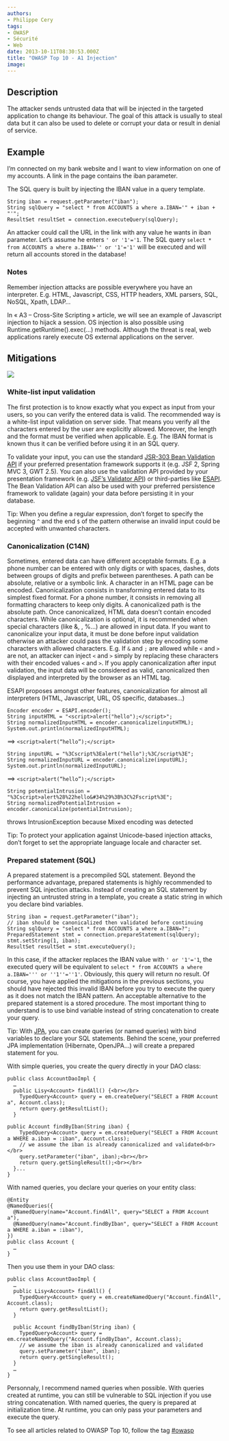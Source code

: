 ```yaml
---
authors:
- Philippe Cery
tags:
- OWASP
- Sécurité
- Web
date: 2013-10-11T08:30:53.000Z
title: "OWASP Top 10 - A1 Injection"
image: 
---
```


## Description

The attacker sends untrusted data that will be injected in the targeted application to change its behaviour. The goal of this attack is usually to steal data but it can also be used to delete or corrupt your data or result in denial of service.

## Example

I’m connected on my bank website and I want to view information on one of my accounts. A link in the page contains the iban parameter.

The SQL query is built by injecting the IBAN value in a query template.

```language-java
String iban = request.getParameter("iban");
String sqlQuery = "select * from ACCOUNTS a where a.IBAN='" + iban + "'";
ResultSet resultSet = connection.executeQuery(sqlQuery);
```

An attacker could call the URL in the link with any value he wants in iban parameter. Let’s assume he enters `' or '1'='1`.
 The SQL query `select * from ACCOUNTS a where a.IBAN='' or '1'='1'` will be executed and will return all accounts stored in the database!

### Notes

Remember injection attacks are possible everywhere you have an interpreter. E.g. HTML, Javascript, CSS, HTTP headers, XML parsers, SQL, NoSQL, Xpath, LDAP…

In « A3 – Cross-Site Scripting » article, we will see an example of Javascript injection to hijack a session.
 OS injection is also possible using Runtime.getRuntime().exec(…) methods. Although the threat is real, web applications rarely execute OS external applications on the server.

## Mitigations

![](https://raw.githubusercontent.com/ippontech/blog-usa/master/images/2016/12/xkcd_inject.jpg)

### White-list input validation

The first protection is to know exactly what you expect as input from your users, so you can verify the entered data is valid. The recommended way is a white-list input validation on server side. That means you verify all the characters entered by the user are explicitly allowed. Moreover, the length and the format must be verified when applicable.
 E.g. The IBAN format is known thus it can be verified before using it in an SQL query.

To validate your input, you can use the standard [JSR-303 Bean Validation API](http://docs.oracle.com/javaee/6/api/javax/validation/package-summary.html "Java Documentation") if your preferred presentation framework supports it (e.g. JSF 2, Spring MVC 3, GWT 2.5). You can also use the validation API provided by your presentation framework (e.g. [JSF’s Validator API](http://docs.oracle.com/javaee/6/api/javax/faces/validator/package-summary.html "Java Dcoumentation")) or third-parties like [ESAPI](https://www.owasp.org/index.php/Category:OWASP_Enterprise_Security_API "ESAPI").
 The Bean Validation API can also be used with your preferred persistence framework to validate (again) your data before persisting it in your database.

Tip: When you define a regular expression, don’t forget to specify the beginning `^` and the end `$` of the pattern otherwise an invalid input could be accepted with unwanted characters.

### Canonicalization (C14N)

Sometimes, entered data can have different acceptable formats. E.g. a phone number can be entered with only digits or with spaces, dashes, dots between groups of digits and prefix between parentheses. A path can be absolute, relative or a symbolic link. A character in an HTML page can be encoded.
 Canonicalization consists in transforming entered data to its simplest fixed format. For a phone number, it consists in removing all formatting characters to keep only digits. A canonicalized path is the absolute path. Once canonicalized, HTML data doesn’t contain encoded characters.
 While canonicalization is optional, it is recommended when special characters (like &, , %…) are allowed in input data.
 If you want to canonicalize your input data, it must be done before input validation otherwise an attacker could pass the validation step by encoding some characters with allowed characters.
 E.g. If `&` and `;` are allowed while `<` and `>` are not, an attacker can inject `<` and `>` simply by replacing these characters with their encoded values `<` and `>`. If you apply canonicalization after input validation, the input data will be considered as valid, canonicalized then displayed and interpreted by the browser as an HTML tag.

ESAPI proposes amongst other features, canonicalization for almost all interpreters (HTML, Javascript, URL, OS specific, databases…)
```language-java
Encoder encoder = ESAPI.encoder();
String inputHTML = "<script>alert("hello");</script>";
String normalizedInputHTML = encoder.canonicalize(inputHTML);
System.out.println(normalizedInputHTML);
```
 ==> `<script>alert(“hello”);</script>`
```language-java
String inputURL = "%3Cscript%3Ealert("hello");%3C/script%3E";
String normalizedInputURL = encoder.canonicalize(inputURL);
System.out.println(normalizedInputURL);
```
 ==> `<script>alert(“hello”);</script> `
```language-java
String potentialIntrusion = "%3Cscript>alert%28%22hello&#34%29%3B%3C%2Fscript%3E";
String normalizedPotentialIntrusion = encoder.canonicalize(potentialIntrusion);
```
throws IntrusionException because Mixed encoding was detected

Tip: To protect your application against Unicode-based injection attacks, don’t forget to set the appropriate language locale and character set.

### Prepared statement (SQL)

A prepared statement is a precompiled SQL statement. Beyond the performance advantage, prepared statements is highly recommended to prevent SQL injection attacks. Instead of creating an SQL statement by injecting an untrusted string in a template, you create a static string in which you declare bind variables.
```language-java
String iban = request.getParameter("iban");
// iban should be canonicalized then validated before continuing
String sqlQuery = "select * from ACCOUNTS a where a.IBAN=?";
PreparedStatement stmt = connection.prepareStatement(sqlQuery);
stmt.setString(1, iban);
ResultSet resultSet = stmt.executeQuery();
```

In this case, if the attacker replaces the IBAN value with `' or '1'='1`, the executed query will be equivalent to `select * from ACCOUNTS a where a.IBAN=''' or ''1''=''1'`. Obviously, this query will return no result.
 Of course, you have applied the mitigations in the previous sections, you should have rejected this invalid IBAN before you try to execute the query as it does not match the IBAN pattern.
 An acceptable alternative to the prepared statement is a stored procedure. The most important thing to understand is to use bind variable instead of string concatenation to create your query.

Tip: With [JPA](http://docs.oracle.com/javaee/6/api/javax/persistence/package-summary.html "Java Documentation"), you can create queries (or named queries) with bind variables to declare your SQL statements. Behind the scene, your preferred JPA implementation (Hibernate, OpenJPA…) will create a prepared statement for you.

With simple queries, you create the query directly in your DAO class:
```language-java
public class AccountDaoImpl {
  …
  public Lisy<Account> findAll() {<br></br>
    TypedQuery<Account> query = em.createQuery("SELECT a FROM Account a", Account.class);
    return query.getResultList();
  }
```

```language-java
public Account findByIban(String iban) {
    TypedQuery<Account> query = em.createQuery("SELECT a FROM Account a WHERE a.iban = :iban", Account.class);
    // we assume the iban is already canonicalized and validated<br></br>
    query.setParameter("iban", iban);<br></br>
    return query.getSingleResult();<br></br>
  }...
}
```

With named queries, you declare your queries on your entity class:
```language-java
@Entity
@NamedQueries({
  @NamedQuery(name="Account.findAll", query="SELECT a FROM Account a"),
  @NamedQuery(name="Account.findByIban", query="SELECT a FROM Account a WHERE a.iban = :iban"),
})
public class Account {
  …
}
```

Then you use them in your DAO class:
```language-java
public class AccountDaoImpl {
  …
  public Lisy<Account> findAll() {
    TypedQuery<Account> query = em.createNamedQuery("Account.findAll", Account.class);
    return query.getResultList();
  }
```

```language-java
  public Account findByIban(String iban) {
    TypedQuery<Account> query = em.createNamedQuery("Account.findByIban", Account.class);
    // we assume the iban is already canonicalized and validated
    query.setParameter("iban", iban);
    return query.getSingleResult();
  }
  …
}
```

Personnaly, I recommend named queries when possible. With queries created at runtime, you can still be vulnerable to SQL injection if you use string concatenation. With named queries, the query is prepared at initialization time. At runtime, you can only pass your parameters and execute the query.

To see all articles related to OWASP Top 10, follow the tag [#owasp](http://blog.ippon.fr/tag/owasp/ "OWASP Top 10")
